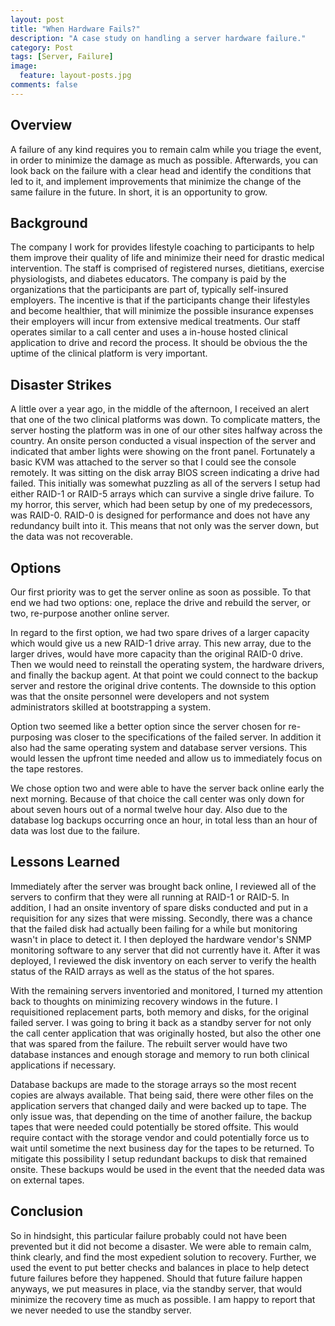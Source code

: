 ```yaml
---
layout: post
title: "When Hardware Fails?"
description: "A case study on handling a server hardware failure."
category: Post
tags: [Server, Failure]
image:
  feature: layout-posts.jpg
comments: false
---
```


## Overview

A failure of any kind requires you to remain calm while you triage the event, in order to minimize the damage as much as possible. Afterwards, you can look back on the failure with a clear head and identify the conditions that led to it, and implement improvements that minimize the change of the same failure in the future. In short, it is an opportunity to grow.

<!-- more -->

## Background

The company I work for provides lifestyle coaching to participants to help them improve their quality of life and minimize their need for drastic medical intervention. The staff is comprised of registered nurses, dietitians, exercise physiologists, and diabetes educators. The company is paid by the organizations that the participants are part of, typically self-insured employers. The incentive is that if the participants change their lifestyles and become healthier, that will minimize the possible insurance expenses their employers will incur from extensive medical treatments. Our staff operates similar to a call center and uses a in-house hosted clinical application to drive and record the process. It should be obvious the the uptime of the clinical platform is very important.

## Disaster Strikes

A little over a year ago, in the middle of the afternoon, I received an alert that one of the two clinical platforms was down. To complicate matters, the server hosting the platform was in one of our other sites halfway across the country. An onsite person conducted a visual inspection of the server and indicated that amber lights were showing on the front panel. Fortunately a basic KVM was attached to the server so that I could see the console remotely. It was sitting on the disk array BIOS screen indicating a drive had failed. This initially was somewhat puzzling as all of the servers I setup had either RAID-1 or RAID-5 arrays which can survive a single drive failure. To my horror, this server, which had been setup by one of my predecessors, was RAID-0. RAID-0 is designed for performance and does not have any redundancy built into it. This means that not only was the server down, but the data was not recoverable.

## Options

Our first priority was to get the server online as soon as possible. To that end we had two options: one, replace the drive and rebuild the server, or two, re-purpose another online server.

In regard to the first option, we had two spare drives of a larger capacity which would give us a new RAID-1 drive array. This new array, due to the larger drives, would have more capacity than the original RAID-0 drive. Then we would need to reinstall the operating system, the hardware drivers, and finally the backup agent. At that point we could connect to the backup server and restore the original drive contents. The downside to this option was that the onsite personnel were developers and not system administrators skilled at bootstrapping a system.

Option two seemed like a better option since the server chosen for re-purposing was closer to the specifications of the failed server. In addition it also had the same operating system and database server versions. This would lessen the upfront time needed and allow us to immediately focus on the tape restores.

We chose option two and were able to have the server back online early the next morning. Because of that choice the call center was only down for about seven hours out of a normal twelve hour day. Also due to the database log backups occurring once an hour, in total less than an hour of data was lost due to the failure.

## Lessons Learned

Immediately after the server was brought back online, I reviewed all of the servers to confirm that they were all running at RAID-1 or RAID-5. In addition, I had an onsite inventory of spare disks conducted and put in a requisition for any sizes that were missing. Secondly, there was a chance that the failed disk had actually been failing for a while but monitoring wasn't in place to detect it. I then deployed the hardware vendor's SNMP monitoring software to any server that did not currently have it. After it was deployed, I reviewed the disk inventory on each server to verify the health status of the RAID arrays as well as the status of the hot spares.

With the remaining servers inventoried and monitored, I turned my attention back to thoughts on minimizing recovery windows in the future. I requisitioned replacement parts, both memory and disks, for the original failed server. I was going to bring it back as a standby server for not only the call center application that was originally hosted, but also the other one that was spared from the failure. The rebuilt server would have two database instances and enough storage and memory to run both clinical applications if necessary. 

Database backups are made to the storage arrays so the most recent copies are always available. That being said, there were other files on the application servers that changed daily and were backed up to tape. The only issue was, that depending on the time of another failure, the backup tapes that were needed could potentially be stored offsite. This would require contact with the storage vendor and could potentially force us to wait until sometime the next business day for the tapes to be returned. To mitigate this possibility I setup redundant backups to disk that remained onsite. These backups would be used in the event that the needed data was on external tapes.

## Conclusion

So in hindsight, this particular failure probably could not have been prevented but it did not become a disaster. We were able to remain calm, think clearly, and find the most expedient solution to recovery. Further, we used the event to put better checks and balances in place to help detect future failures before they happened. Should that future failure happen anyways, we put measures in place, via the standby server, that would minimize the recovery time as much as possible. I am happy to report that we never needed to use the standby server.